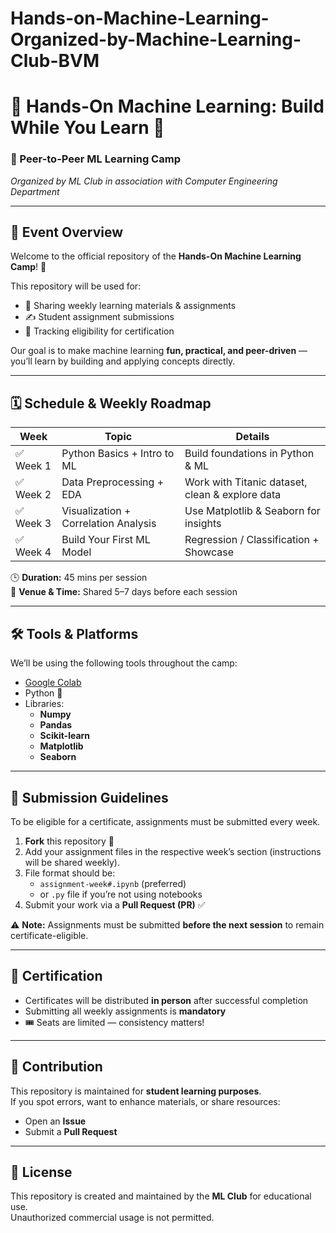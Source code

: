 # Hands-on-Machine-Learning-Organized-by-Machine-Learning-Club-BVM

# 🌟 Hands-On Machine Learning: Build While You Learn 🌟
### 🚀 Peer-to-Peer ML Learning Camp  
*Organized by ML Club in association with Computer Engineering Department*

---

## 📌 Event Overview
Welcome to the official repository of the **Hands-On Machine Learning Camp**! 🎉  

This repository will be used for:  
- 📂 Sharing weekly learning materials & assignments  
- ✍️ Student assignment submissions  
- 🏅 Tracking eligibility for certification  

Our goal is to make machine learning **fun, practical, and peer-driven** — you’ll learn by building and applying concepts directly.

---

## 🗓 Schedule & Weekly Roadmap
| Week | Topic | Details |
|------|-------|---------|
| ✅ Week 1 | Python Basics + Intro to ML | Build foundations in Python & ML |
| ✅ Week 2 | Data Preprocessing + EDA | Work with Titanic dataset, clean & explore data |
| ✅ Week 3 | Visualization + Correlation Analysis | Use Matplotlib & Seaborn for insights |
| ✅ Week 4 | Build Your First ML Model | Regression / Classification + Showcase |

🕒 **Duration:** 45 mins per session  
📍 **Venue & Time:** Shared 5–7 days before each session  

---

## 🛠 Tools & Platforms
We’ll be using the following tools throughout the camp:  

- [Google Colab](https://colab.research.google.com/)  
- Python 🐍  
- Libraries:  
  - **Numpy**  
  - **Pandas**  
  - **Scikit-learn**  
  - **Matplotlib**  
  - **Seaborn**  

---

## 📝 Submission Guidelines
To be eligible for a certificate, assignments must be submitted every week.  

1. **Fork** this repository 🍴  
2. Add your assignment files in the respective week’s section (instructions will be shared weekly).  
3. File format should be:  
   - `assignment-week#.ipynb` (preferred)  
   - or `.py` file if you’re not using notebooks  
4. Submit your work via a **Pull Request (PR)** ✅  

⚠️ **Note:** Assignments must be submitted **before the next session** to remain certificate-eligible.  

---

## 🏅 Certification
- Certificates will be distributed **in person** after successful completion  
- Submitting all weekly assignments is **mandatory**  
- 🎟 Seats are limited — consistency matters!  

---

## 🤝 Contribution
This repository is maintained for **student learning purposes**.  
If you spot errors, want to enhance materials, or share resources:  
- Open an **Issue**  
- Submit a **Pull Request**  

---

## 📜 License
This repository is created and maintained by the **ML Club** for educational use.  
Unauthorized commercial usage is not permitted.
